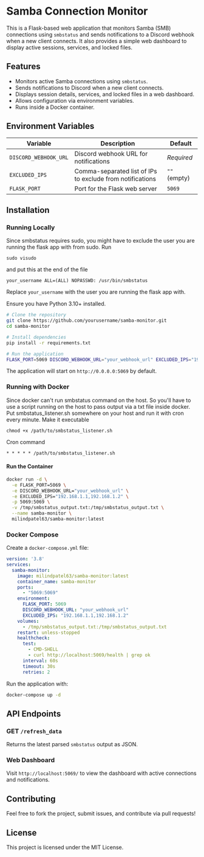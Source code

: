 # Samba Connection Monitor

This is a Flask-based web application that monitors Samba (SMB) connections using `smbstatus` and sends notifications to a Discord webhook when a new client connects. It also provides a simple web dashboard to display active sessions, services, and locked files.

## Features
- Monitors active Samba connections using `smbstatus`.
- Sends notifications to Discord when a new client connects.
- Displays session details, services, and locked files in a web dashboard.
- Allows configuration via environment variables.
- Runs inside a Docker container.

## Environment Variables
| Variable          | Description                                  | Default |
|------------------|----------------------------------|---------|
| `DISCORD_WEBHOOK_URL` | Discord webhook URL for notifications | _Required_ |
| `EXCLUDED_IPS`   | Comma-separated list of IPs to exclude from notifications | `""` (empty) |
| `FLASK_PORT`     | Port for the Flask web server | `5069` |

## Installation

### Running Locally

Since smbstatus requires sudo, you might have to exclude the user you are running the flask app with from sudo.
Run
```
sudo visudo
```
and put this at the end of the file
```
your_username ALL=(ALL) NOPASSWD: /usr/bin/smbstatus
```
Replace `your_username` with the user you are running the flask app with.

Ensure you have Python 3.10+ installed.

```sh
# Clone the repository
git clone https://github.com/yourusername/samba-monitor.git
cd samba-monitor

# Install dependencies
pip install -r requirements.txt

# Run the application
FLASK_PORT=5069 DISCORD_WEBHOOK_URL="your_webhook_url" EXCLUDED_IPS="192.168.1.1,192.168.1.2" python samba_monitor.py
```

The application will start on `http://0.0.0.0:5069` by default.

### Running with Docker

Since docker can't run smbstatus command on the host. So you'll have to use a script running on the host to pass output via a txt file inside docker.
Put smbstatus_listener.sh somewhere on your host and run it with cron every minute.
Make it executable
```
chmod +x /path/to/smbstatus_listener.sh
```
Cron command
```
* * * * * /path/to/smbstatus_listener.sh
```

#### Run the Container
```sh
docker run -d \
  -e FLASK_PORT=5069 \
  -e DISCORD_WEBHOOK_URL="your_webhook_url" \
  -e EXCLUDED_IPS="192.168.1.1,192.168.1.2" \
  -p 5069:5069 \
  -v /tmp/smbstatus_output.txt:/tmp/smbstatus_output.txt \
  --name samba-monitor \
  milindpatel63/samba-monitor:latest
```

### Docker Compose
Create a `docker-compose.yml` file:
```yaml
version: '3.8'
services:
  samba-monitor:
    image: milindpatel63/samba-monitor:latest
    container_name: samba-monitor
    ports:
      - "5069:5069"
    environment:
      FLASK_PORT: 5069
      DISCORD_WEBHOOK_URL: "your_webhook_url"
      EXCLUDED_IPS: "192.168.1.1,192.168.1.2"
    volumes:
      - /tmp/smbstatus_output.txt:/tmp/smbstatus_output.txt
    restart: unless-stopped
    healthcheck:
      test:
        - CMD-SHELL
        - curl http://localhost:5069/health | grep ok
      interval: 60s
      timeout: 30s
      retries: 2
```
Run the application with:
```sh
docker-compose up -d
```
## API Endpoints

### GET `/refresh_data`
Returns the latest parsed `smbstatus` output as JSON.

### Web Dashboard
Visit `http://localhost:5069/` to view the dashboard with active connections and notifications.

## Contributing
Feel free to fork the project, submit issues, and contribute via pull requests!

## License
This project is licensed under the MIT License.

